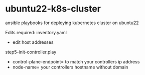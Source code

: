 # ubuntu22-k8s-cluster
ansible playbooks for deploying kubernetes cluster on ubuntu22 

Edits required:
inventory.yaml 
- edit host addresses

step5-init-controller.play 
- control-plane-endpoint= to match your controllers ip address
- node-name= your controllers hostname without domain

